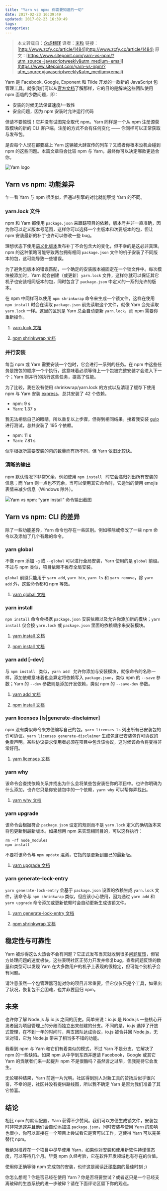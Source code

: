 ```yaml
---
title: "Yarn vs npm: 你需要知道的一切"
date: 2017-02-23 16:39:49
updated: 2017-02-23 16:39:49
tags:
categories:
---
```



> 本文转载自：[众成翻译](http://www.zcfy.cc)
> 译者：[米粒](http://www.zcfy.cc/@milly)
> 链接：[http://www.zcfy.cc/article/1484](http://www.zcfy.cc/article/1484)
> 原文：[https://www.sitepoint.com/yarn-vs-npm/?utm_source=javascriptweekly&utm_medium=email](https://www.sitepoint.com/yarn-vs-npm/?utm_source=javascriptweekly&utm_medium=email)


Yarn 是 Facebook, Google, Exponent 和 Tilde 开发的一款新的 JavaScript 包管理工具。就像我们可以从[官方文档](https://code.facebook.com/posts/1840075619545360)了解那样，它的目的是解决这些团队使用 npm 面临的少数问题，即：

*   安装的时候无法保证速度/一致性
*   安全问题，因为 npm 安装时允许运行代码

但请不要惊慌！它并没有试图完全取代 npm。Yarn 同样是一个从 npm 注册源获取模块的新的 CLI 客户端。注册的方式不会有任何变化 —— 你同样可以正常获取与发布包。

是否每个人现在都要跳上 Yarn 这辆被大肆宣传的列车？又或者你根本没机会碰到 npm 的这些问题。本篇文章将会比较 npm 与 Yarn，最终你可以决定哪款更适合你。

![Yarn logo](http://p0.qhimg.com/t019bf89f24721ca461.jpg)

## Yarn vs npm: 功能差异

乍一看 Yarn 与 npm 很类似，但通过引擎的对比就能察觉 Yarn 的不同。

### yarn.lock 文件

npm 和 Yarn 都使用 `package.json` 来跟踪项目的依赖，版本号并非一直准确，因为你可以定义版本号范围，这样你可以选择一个主版本和次要版本的包，但让 npm 安装最新的补丁也许可以修改一些 bug。

理想状态下使用[语义化版本](http://semver.org/)发布补丁不会包含大的变化，但不幸的是这必非真理。npm 的这种策略可能导致两台拥有相同 `package.json` 文件的机子安装了不同版本的包，这可能导致一些错误。

为了避免包版本的错误匹配，一个确定的安装版本被固定在一个锁文件中。每次模块被添加时，Yarn 就会创建（或更新）`yarn.lock` 文件，这样你就可以保证其它机子也安装相同版本的包，同时包含了 `package.json` 中定义的一系列允许的版本。

在 npm 中同样可以使用 `npm shrinkwrap` 命令来生成一个锁文件，这样在使用 `npm install` 时会在读取 `package.json` 前先读取这个文件，就像 Yarn 会先读取 `yarn.lock` 一样。这里的区别是 Yarn 总会自动更新 `yarn.lock`，而 npm 需要你重新操作。

1.  [yarn.lock 文档](https://yarnpkg.com/en/docs/configuration#toc-use-yarn-lock-to-pin-your-dependencies)

2.  [npm shrinkwrap 文档](https://docs.npmjs.com/cli/shrinkwrap)

### 并行安装

每当 npm 或 Yarn 需要安装一个包时，它会进行一系列的任务。在 npm 中这些任务是按包的顺序一个个执行，这意味着必须等待上一个包被完整安装才会进入下一个；Yarn 则并行的执行这些任务，提高了性能。

为了比较，我在没有使用 shrinkwrap/yarn.lock 的方式以及清理了缓存下使用 npm 与 Yarn 安装 [express](https://www.npmjs.com/package/express)，总共安装了 42 个依赖。

*   npm: 9 s
*   Yarn: 1.37 s

我无法相信自己的眼睛，所以重复以上步骤，但得到相同结果。接着我安装 [gulp](https://www.npmjs.com/package/gulp) 进行测试，总共安装了 195 个依赖。

*   npm: 11 s
*   Yarn: 7.81 s

似乎根据所需要安装的包的数量而有所不同，但 Yarn 依旧比较快。

### 清晰的输出

npm 默认情况下非常冗余，例如使用 `npm install ` 时它会递归列出所有安装的信息；而 Yarn 则一点也不冗余，当可以使用其它命令时，它适当的使用 emojis 表情来减少信息（Windows 除外）。

![Yarn vs npm: “yarn install” 命令输出截图](http://p0.qhimg.com/t01af765b75ea3b010d.png)

## Yarn vs npm: CLI 的差异

除了一些功能差异，Yarn 命令也存在一些区别。例如移除或修改了一些 npm 命令以及添加了几个有趣的命令。

### yarn global

不像 npm 添加 `-g` 或 `--global` 可以进行全局安装，Yarn 使用的是 `global` 前缀。不过与 npm 类似，项目依赖不推荐全局安装。

`global` 前缀只能用于 `yarn add`, `yarn bin`, `yarn ls` 和 `yarn remove`，除 `yarn add` 外，这些命令都和 npm 等效。

1.  [yarn global 文档](https://yarnpkg.com/en/docs/cli/global)

### yarn install

`npm install` 命令会根据 `package.json` 安装依赖以及允许你添加新的模块；`yarn install` 仅会按 `yarn.lock` 或 `package.json` 里面的依赖顺序来安装模块。

1.  [yarn install 文档](https://yarnpkg.com/en/docs/cli/install)

2.  [npm install 文档](https://docs.npmjs.com/cli/install)

### yarn add  [–dev]

与 `npm install ` 类似，`yarn add ` 允许你添加与安装模块，就像命令的名称一样，添加依赖意味着也会算定将依赖写入 `package.json`，类似 npm 的 `--save` 参数；Yarn 的 `--dev` 参数则是添加开发依赖，类似 npm 的 `--save-dev` 参数。

1.  [yarn add 文档](https://yarnpkg.com/en/docs/cli/add)

2.  [npm install 文档](https://docs.npmjs.com/cli/install)

### yarn licenses [ls|generate-disclaimer]

npm 没有类似命令来方便编写自己的包。`yarn licenses ls` 列出所有已安装包的许可协议。`yarn licenses generate-disclaimer` 生成包含已安装包许可协议的免责声明。某些协议要求使用者必须在项目中包含该协议，这时候该命令将变得非常好用。

1.  [yarn licenses 文档](https://yarnpkg.com/en/docs/cli/licenses)

### yarn why

该命令会查找依赖关系并找出为什么会将某些包安装在你的项目中。也许你明确为什么添加，也许它只是你安装包中的一个依赖，`yarn why` 可以帮你弄找出。

1.  [yarn why 文档](https://yarnpkg.com/en/docs/cli/why)

### yarn upgrade

该命令会根据符合 `package.json` 设定的规则而不是 `yarn.lock` 定义的确切版本来将包更新到最新版本。如果想用 npm 来实现相同目的，可以这样执行：

```
rm -rf node_modules
npm install
```

不要将该命令与 `npm update` 混淆，它指的是更新到自己的最新版。

1.  [yarn upgrade 文档](https://yarnpkg.com/en/docs/cli/upgrade)

### yarn generate-lock-entry

`yarn generate-lock-entry` 会基于 `package.json` 设置的依赖生成 `yarn.lock` 文件，该命令与 `npm shrinkwrap` 类似，但应该小心使用，因为通过 `yarn add` 和 `yarn upgrade` 命令添加或更新依赖时会自动更新生成该锁文件。

1.  [yarn generate-lock-entry 文档](https://yarnpkg.com/en/docs/cli/generate-lock-entry)

2.  [npm shrinkwrap 文档](https://docs.npmjs.com/cli/shrinkwrap)

## 稳定性与可靠性

Yarn 被炒得这么火热会不会有问题？它正式发布当天就收到很多[问题反馈](https://github.com/yarnpkg/yarn/issues)，但官方处理问题的速度极快。这些表明社区正努力开发并修复bug。查看问题反馈的数量和类型可以发现 Yarn 在大多数用户的机子上表现的很稳定，但可能个别机子会有问题。

请注意虽然一个包管理器可能对你的项目非常重要，但它仅仅只是个工具，如果出了状况，恢复包不会困难，也并非要回归 npm。

## 未来

也许你了解 Node.js 与 io.js 之间的历史。简单来说：io.js 是 Node.js 一些核心开发者因为项目管理上的分歧而独立出来创建的分支。不同的是，io.js 选择了开放式管理，在不到一年的时间时，两支团队达成协议，io.js 被合并回 Node.js，无论对错，它为 Node.js 带来了相当多不错的功能。

我看到 npm 与 Yarn 和它们有着类似的模式，不过 Yarn 不是分支，它解决了 npm 的一些缺陷。如果 npm 从中学到东西并邀请 Facebook，Google 或其它 Yarn 的贡献者们来一起提升 npm 不是很酷吗？虽然言之过早，但我期待它会发生。

无论哪种结果，Yarn 前途一片光明。社区得到别人对新工具的赞扬后似乎很兴奋，不幸的是，社区并没有提供路线图，所以我不确定 Yarn 是否为我们准备了其它惊喜。

## 结论

相比 npm 的默认配置，Yarn 获得不少赞同。我们可以方便生成锁文件，安装包时非常迅速并且他们会自动添加进 `package.json`，同时安装与使用 Yarn 的影响也很小，你可以直接在一个项目上尝试看它是否可以工作，这使得 Yarn 可以完美替代 npm。

我绝对推荐在一个项目中尽早使用 Yarn，如果你对安装和使用新软件持谨慎态度，可以等待几个月。毕竟 npm 久经考验，它在软件开发领域也有存在的价值。

使用你正确等待 npm 完成包的安装，也许这是阅读[迁移指南](https://yarnpkg.com/en/docs/migrating-from-npm)的最佳时刻 ;)

你怎么想呢？你是否已经在使用 Yarn？你是否将要尝试？或者这只是一个已经支离破碎的生态系统的进一步破碎？请在下面评论区留下你的观点。

